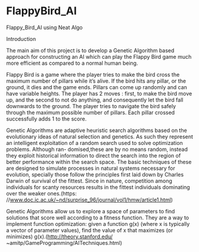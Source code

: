 # FlappyBird_AI
Flappy_Bird_AI using Neat Algo

Introduction

The main aim of this project is to develop a Genetic Algorithm based approach for constructing an AI which can play the Flappy Bird game much more efficient as compared to a normal human being.

Flappy Bird is a game where the player tries to make the bird cross the maximum number of pillars while it’s alive. If the bird hits any pillar, or the ground, it dies and the game ends. Pillars can come up randomly and can have variable heights. The player has 2 moves : first, to make the bird move up, and the second to not do anything, and consequently let the bird fall downwards to the ground. The player tries to navigate the bird safely through the maximum possible number of pillars. Each pillar crossed successfully adds 1 to the score.

Genetic Algorithms are adaptive heuristic search algorithms based on the evolutionary ideas of natural selection and genetics. As such they represent an intelligent exploitation of a random search used to solve optimization problems. Although ran- domised,these are by no means random, instead they exploit historical information to direct the search into the region of better performance within the search space. The basic techniques of these are designed to simulate processes in natural systems necessary for evolution, specially those follow the principles first laid down by Charles Darwin of survival of the fittest. Since in nature, competition among individuals for scanty resources results in the fittest individuals dominating over the weaker ones.(https: //www.doc.ic.ac.uk/~nd/surprise_96/journal/vol1/hmw/article1.html)

Genetic Algorithms allow us to explore a space of parameters to find solutions that score well according to a fitness function. They are a way to implement function optimization: given a function g(x) (where x is typically a vector of parameter values), find the value of x that maximizes (or minimizes) g(x).(http://theory.stanford.edu/ ~amitp/GameProgramming/AITechniques.html)
